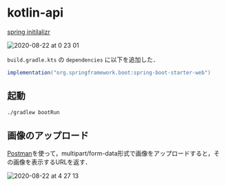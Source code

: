 # kotlin-api

[spring initilalizr](https://start.spring.io/)

![ 2020-08-22 at 0 23 01](https://user-images.githubusercontent.com/49140016/90907876-8f1dee80-e40e-11ea-990b-e8bfd9e3352d.png)

`build.gradle.kts` の `dependencies` に以下を追加した．

```gradle
implementation("org.springframework.boot:spring-boot-starter-web")
```

## 起動

```bash
./gradlew bootRun
```

## 画像のアップロード

[Postman](https://www.postman.com/)を使って，multipart/form-data形式で画像をアップロードすると，その画像を表示するURLを返す．

![ 2020-08-22 at 4 27 13](https://user-images.githubusercontent.com/49140016/90927305-cd77d580-e42f-11ea-986b-ee26c5a2d95f.png)
